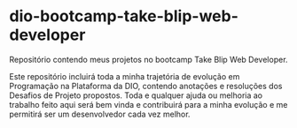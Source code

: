 # dio-bootcamp-take-blip-web-developer
Repositório contendo meus projetos no bootcamp Take Blip Web Developer.

Este repositório incluirá toda a minha trajetória de evolução em Programação na Plataforma da DIO, contendo anotações e resoluções dos Desafios de Projeto propostos. Toda e qualquer ajuda ou melhoria ao trabalho feito aqui será bem vinda e contribuirá para a minha evolução e me permitirá ser um desenvolvedor cada vez melhor.
